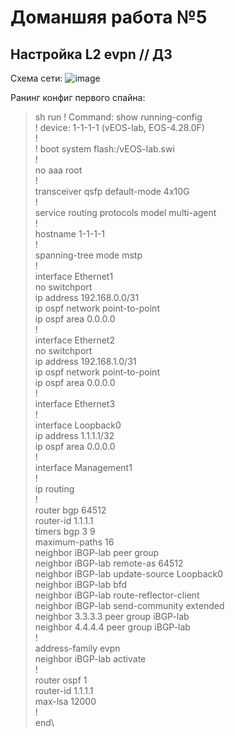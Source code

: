 # Доманшяя работа №5
## Настройка L2 evpn // ДЗ
Схема сети:
![image](https://github.com/user-attachments/assets/20c63ae7-9400-4b3f-ba41-2b474173321c)

Ранинг конфиг первого спайна:
>sh run
! Command: show running-config\
! device: 1-1-1-1 (vEOS-lab, EOS-4.28.0F)\
!\
! boot system flash:/vEOS-lab.swi\
!\
no aaa root\
!\
transceiver qsfp default-mode 4x10G\
!\
service routing protocols model multi-agent\
!\
hostname 1-1-1-1\
!\
spanning-tree mode mstp\
!\
interface Ethernet1\
   no switchport\
   ip address 192.168.0.0/31\
   ip ospf network point-to-point\
   ip ospf area 0.0.0.0\
!\
interface Ethernet2\
   no switchport\
   ip address 192.168.1.0/31\
   ip ospf network point-to-point\
   ip ospf area 0.0.0.0\
!\
interface Ethernet3\
!\
interface Loopback0\
   ip address 1.1.1.1/32\
   ip ospf area 0.0.0.0\
!\
interface Management1\
!\
ip routing\
!\
router bgp 64512\
   router-id 1.1.1.1\
   timers bgp 3 9\
   maximum-paths 16\
   neighbor iBGP-lab peer group\
   neighbor iBGP-lab remote-as 64512\
   neighbor iBGP-lab update-source Loopback0\
   neighbor iBGP-lab bfd\
   neighbor iBGP-lab route-reflector-client\
   neighbor iBGP-lab send-community extended\
   neighbor 3.3.3.3 peer group iBGP-lab\
   neighbor 4.4.4.4 peer group iBGP-lab\
   !\
   address-family evpn\
      neighbor iBGP-lab activate\
!\
router ospf 1\
   router-id 1.1.1.1\
   max-lsa 12000\
!\
end\
